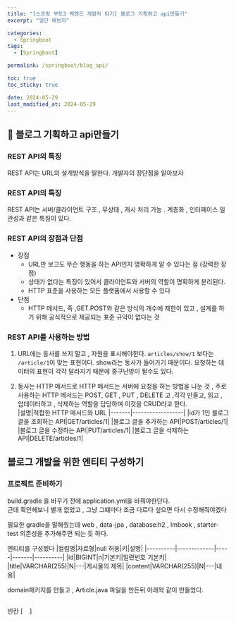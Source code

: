 ```yaml
---
title: "[스프링 부트3 백엔드 개발자 되기] 블로그 기획하고 api만들기"
excerpt: "일단 해보자"

categories:
  - Springboot
tags:
  - [Springboot]

permalink: /springboot/blog_api/

toc: true
toc_sticky: true

date: 2024-05-29
last_modified_at: 2024-05-29
---
```


## 🦥 블로그 기획하고 api만들기

### REST API의 특징
REST API는 URL의 설계방식을 말한다. 개발자의 장단점을 알아보자

### REST API의 특징
REST API는 서버/클라이언트 구조 , 무상태 , 캐시 처리 가능 . 계층화 , 인터페이스 일관성과 같은 특징이 있다.

### REST API의 장점과 단점
- 장점
  - URL만 보고도 무슨 행동을 하는 API인지 명확하게 알 수 있다는 점 (강력한 장점)
  - 상태가 없다는 특징이 있어서 클라이언트와 서버의 역할이 명확하게 분리된다.
  - HTTP 표준을 사용하는 모든 플랫폼에서 사용할 수 있다
- 단점
  - HTTP 메서드, 즉 ,GET.POST와 같은 방식의 개수에 제한이 있고 , 설계를 하기 위해 공식적으로 제공되는 표준 규약이 없다는 것

### REST API를 사용하는 방법
1. URL에는 동사를 쓰지 말고 , 자원을 표시해야한다. 
`articles/show/1` 보다는 `/article/1`이 맞는 표현이다. show라는 동사가 들어가기 때문이다. 요청하는 데이터의 표현이 각각 달라지기 때문에 중구난방이 될수도 있다.

2. 동사는 HTTP 메서드로
HTTP 메서드는 서버에 요청을 하는 방법을 나눈 것 , 주로 사용하는 HTTP 메서드는 POST, GET , PUT , DELETE 고 ,각각 만들고, 읽고 , 업데이터하고 , 삭제하는 역할을 담당하며 이것을 CRUD라고 한다.  
|설명|적합한 HTTP 메서드와 URL
|-------|------------------|
|id가 1인 블로그 글을 조회하는 API|GET/articles/1|
|블로그 글을 추가하는 API|POST/articles/1|
|블로그 글을 수정하는 API|PUT/articles/1|
|블로그 글을 삭제하는 API|DELETE/articles/1|


## 블로그 개발을 위한 엔티티 구성하기
### 프로젝트 준비하기
build.gradle 을 바꾸기 전에 application.yml을 바꿔야한단다.  
근데 확인헤보니 별개 없었고 , 그냥 그떄마다 조금 다르다 싶으면 다시 수정해줘야겠다

필요한 gradle을 말해줬는데 web , data-jpa , database:h2 , lmbook , starter-test 의존성을 추가해주면 되는 듯 하다.

엔티티를 구성헸다
|컬럼명|자료형|null 허용|키|설명|
|----------|-------------|-----|-------|----------|
|id|BIGINT|n|기본키|일련번호 기본키|
|title|VARCHAR(255)|N|---|게시물의 제목|
|content|VARCHAR(255)|N|---|내용|

domain패키지를 만들고 , Article.java 파일을 만든뒤 아래왁 같이 만들었다.
```java
```
빈칸 [&nbsp; &nbsp;  ]
